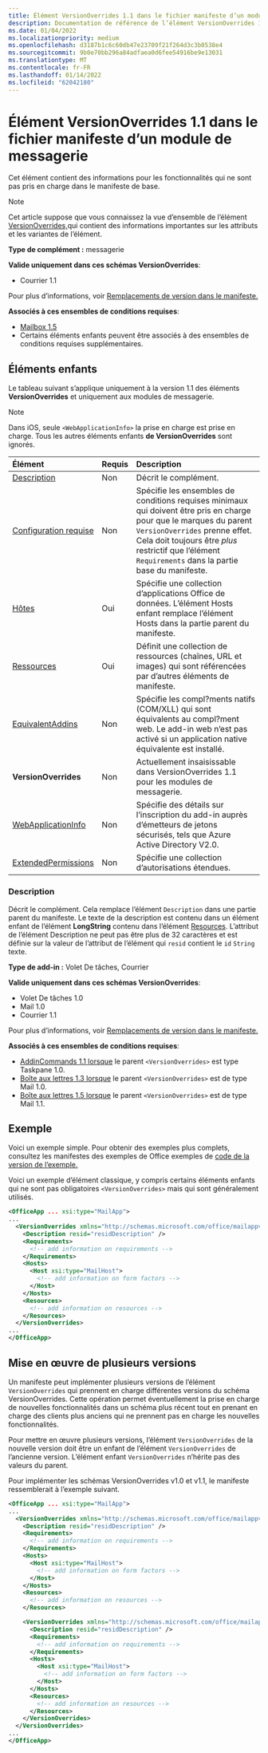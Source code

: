 ```yaml
---
title: Élément VersionOverrides 1.1 dans le fichier manifeste d’un module de messagerie
description: Documentation de référence de l’élément VersionOverrides 1.1 (messagerie) pour les Office manifeste des modules (XML).
ms.date: 01/04/2022
ms.localizationpriority: medium
ms.openlocfilehash: d3187b1c6c60db47e23709f21f264d3c3b0538e4
ms.sourcegitcommit: 9b0e70bb296a84adfaea0d6fee54916be9e13031
ms.translationtype: MT
ms.contentlocale: fr-FR
ms.lasthandoff: 01/14/2022
ms.locfileid: "62042180"
---
```

# <a name="versionoverrides-11-element-in-the-manifest-file-for-a-mail-add-in"></a>Élément VersionOverrides 1.1 dans le fichier manifeste d’un module de messagerie

Cet élément contient des informations pour les fonctionnalités qui ne sont pas pris en charge dans le manifeste de base.

> [!NOTE]
> Cet article suppose que vous connaissez la vue d’ensemble de l’élément [VersionOverrides,](versionoverrides.md)qui contient des informations importantes sur les attributs et les variantes de l’élément.

**Type de complément :** messagerie

**Valide uniquement dans ces schémas VersionOverrides**:

- Courrier 1.1

Pour plus d’informations, voir [Remplacements de version dans le manifeste.](../../develop/add-in-manifests.md#version-overrides-in-the-manifest)

**Associés à ces ensembles de conditions requises**:

- [Mailbox 1.5](../../reference/objectmodel/requirement-set-1.5/outlook-requirement-set-1.5.md)
- Certains éléments enfants peuvent être associés à des ensembles de conditions requises supplémentaires.

## <a name="child-elements"></a>Éléments enfants

Le tableau suivant s’applique uniquement à la version 1.1 des éléments **VersionOverrides** et uniquement aux modules de messagerie.

> [!NOTE]
> Dans iOS, seule `<WebApplicationInfo>` la prise en charge est prise en charge. Tous les autres éléments enfants **de VersionOverrides** sont ignorés.

|  Élément |  Requis  |  Description  |
|:-----|:-----|:-----|
|  [Description](#description)    |  Non   |  Décrit le complément. |
|  [Configuration requise](requirements.md)  |  Non   |  Spécifie les ensembles de conditions requises minimaux qui doivent être pris en charge pour que le marques du parent `VersionOverrides` prenne effet. Cela doit toujours être *plus* restrictif que l’élément `Requirements` dans la partie base du manifeste.|
|  [Hôtes](hosts.md)                |  Oui  |  Spécifie une collection d’applications Office de données. L’élément Hosts enfant remplace l’élément Hosts dans la partie parent du manifeste.  |
|  [Ressources](resources.md)    |  Oui  | Définit une collection de ressources (chaînes, URL et images) qui sont référencées par d’autres éléments de manifeste.|
|  [EquivalentAddins](equivalentaddins.md)    |  Non  | Spécifie les compl?ments natifs (COM/XLL) qui sont équivalents au compl?ment web. Le add-in web n’est pas activé si un application native équivalente est installé.|
|  **VersionOverrides**    |  Non  | Actuellement insaisissable dans VersionOverrides 1.1 pour les modules de messagerie. |
|  [WebApplicationInfo](webapplicationinfo.md)    |  Non  | Spécifie des détails sur l’inscription du add-in auprès d’émetteurs de jetons sécurisés, tels que Azure Active Directory V2.0. |
|  [ExtendedPermissions](extendedpermissions.md) |  Non  |  Spécifie une collection d’autorisations étendues. |

### <a name="description"></a>Description

Décrit le complément. Cela remplace l’élément `Description` dans une partie parent du manifeste. Le texte de la description est contenu dans un élément enfant de l’élément **LongString** contenu dans l’élément [Resources](resources.md). L’attribut de l’élément Description ne peut pas être plus de 32 caractères et est définie sur la valeur de l’attribut de l’élément qui `resid` contient le  `id` `String` texte.

**Type de add-in :** Volet De tâches, Courrier

**Valide uniquement dans ces schémas VersionOverrides**:

- Volet De tâches 1.0
- Mail 1.0
- Courrier 1.1

Pour plus d’informations, voir [Remplacements de version dans le manifeste.](../../develop/add-in-manifests.md#version-overrides-in-the-manifest)

**Associés à ces ensembles de conditions requises**:

- [AddinCommands 1.1 lorsque](../requirement-sets/add-in-commands-requirement-sets.md) le parent `<VersionOverrides>` est type Taskpane 1.0.
- [Boîte aux lettres 1.3 lorsque](../../reference/objectmodel/requirement-set-1.3/outlook-requirement-set-1.3.md) le parent `<VersionOverrides>` est de type Mail 1.0.
- [Boîte aux lettres 1.5 lorsque](../../reference/objectmodel/requirement-set-1.5/outlook-requirement-set-1.5.md) le parent `<VersionOverrides>` est de type Mail 1.1.

## <a name="example"></a>Exemple

Voici un exemple simple. Pour obtenir des exemples plus complets, consultez les manifestes des exemples de Office exemples de [code de la version de l’exemple.](https://github.com/OfficeDev/PnP-OfficeAddins)

Voici un exemple d’élément classique, y compris certains éléments enfants qui ne sont pas obligatoires `<VersionOverrides>` mais qui sont généralement utilisés.

```xml
<OfficeApp ... xsi:type="MailApp">
...
  <VersionOverrides xmlns="http://schemas.microsoft.com/office/mailappversionoverrides/1.1" xsi:type="VersionOverridesV1_1">
    <Description resid="residDescription" />
    <Requirements>
      <!-- add information on requirements -->
    </Requirements>
    <Hosts>
      <Host xsi:type="MailHost">
        <!-- add information on form factors -->
      </Host>
    </Hosts>
    <Resources>
      <!-- add information on resources -->
    </Resources>
  </VersionOverrides>
...
</OfficeApp>
```

## <a name="implementing-multiple-versions"></a>Mise en œuvre de plusieurs versions

Un manifeste peut implémenter plusieurs versions de l’élément `VersionOverrides` qui prennent en charge différentes versions du schéma VersionOverrides. Cette opération permet éventuellement la prise en charge de nouvelles fonctionnalités dans un schéma plus récent tout en prenant en charge des clients plus anciens qui ne prennent pas en charge les nouvelles fonctionnalités.

Pour mettre en œuvre plusieurs versions, l’élément `VersionOverrides` de la nouvelle version doit être un enfant de l’élément `VersionOverrides` de l’ancienne version. L’élément enfant `VersionOverrides` n’hérite pas des valeurs du parent.

Pour implémenter les schémas VersionOverrides v1.0 et v1.1, le manifeste ressemblerait à l’exemple suivant.

```xml
<OfficeApp ... xsi:type="MailApp">
...
  <VersionOverrides xmlns="http://schemas.microsoft.com/office/mailappversionoverrides" xsi:type="VersionOverridesV1_0">
    <Description resid="residDescription" />
    <Requirements>
      <!-- add information on requirements -->
    </Requirements>
    <Hosts>
      <Host xsi:type="MailHost">
        <!-- add information on form factors -->
      </Host>
    </Hosts>
    <Resources>
      <!-- add information on resources -->
    </Resources>

    <VersionOverrides xmlns="http://schemas.microsoft.com/office/mailappversionoverrides/1.1" xsi:type="VersionOverridesV1_1">
      <Description resid="residDescription" />
      <Requirements>
        <!-- add information on requirements -->
      </Requirements>
      <Hosts>
        <Host xsi:type="MailHost">
          <!-- add information on form factors -->
        </Host>
      </Hosts>
      <Resources>
        <!-- add information on resources -->
      </Resources>
    </VersionOverrides>  
  </VersionOverrides>
...
</OfficeApp>
```
